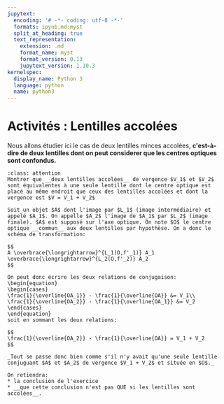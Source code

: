 ```yaml
---
jupytext:
  encoding: '# -*- coding: utf-8 -*-'
  formats: ipynb,md:myst
  split_at_heading: true
  text_representation:
    extension: .md
    format_name: myst
    format_version: 0.13
    jupytext_version: 1.10.3
kernelspec:
  display_name: Python 3
  language: python
  name: python3
---
```


# Activités : Lentilles accolées

Nous allons étudier ici le cas de deux lentilles minces accolées, __c'est-à-dire de deux lentilles dont on peut considerer que les centres optiques sont confondus.__

````{admonition} Exercice 
:class: attention
Montrer que __deux lentilles accolées__ de vergence $V_1$ et $V_2$ sont équivalentes à une seule lentille dont le centre optique est placé au même endroit que ceux des lentilles accolées et dont la vergence est $V = V_1 + V_2$
````

````{topic} Correction
Soit un objet $A$ dont l'image par $L_1$ (image intermédiaire) et appelé $A_1$. On appelle $A_2$ l'image de $A_1$ par $L_2$ (image finale). $A$ est supposé sur l'axe optique. On note $O$ le centre optique __commun__ aux deux lentilles par hypothèse. On a donc le schéma de transformation:

$$
A \overbrace{\longrightarrow}^{L_1(O,f'_1)} A_1 \overbrace{\longrightarrow}^{L_2(O,f'_2)} A_2
$$

On peut donc écrire les deux relations de conjugaison:
\begin{equation}
\begin{cases}
\frac{1}{\overline{OA_1}} - \frac{1}{\overline{OA}} &= V_1\\
\frac{1}{\overline{OA_2}} - \frac{1}{\overline{OA_1}} &= V_2
\end{cases}
\end{equation}
soit en sommant les deux relations:

$$
\frac{1}{\overline{OA_2}} - \frac{1}{\overline{OA}} = V_1 + V_2
$$

_Tout se passe donc bien comme s'il n'y avait qu'une seule lentille conjuguant $A$ et $A_2$ de vergence $V_1 + V_2$ et située en $O$._
````
````{important} Bilan à retenir - Ce n'est PAS la correction
On retiendra:
* la conclusion de l'exercice
* __que cette conclusion n'est pas QUE si les lentilles sont accolées__.
````
